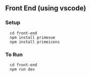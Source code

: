 ## Front End (using vscode)

### Setup
```
  cd front-end
  npm install primevue
  npm install primeicons
```

### To Run
```
  cd front-end
  npm run dev
```
